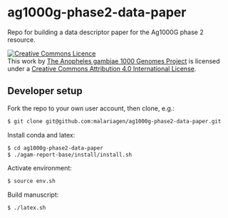 # ag1000g-phase2-data-paper
Repo for building a data descriptor paper for the Ag1000G phase 2 resource.

<a rel="license" href="http://creativecommons.org/licenses/by/4.0/"><img alt="Creative Commons Licence" style="border-width:0" src="https://i.creativecommons.org/l/by/4.0/88x31.png" /></a><br />This work by <a xmlns:cc="http://creativecommons.org/ns#" href="https://github.com/malariagen/ag1000g-phase2-data-paper" property="cc:attributionName" rel="cc:attributionURL">The Anopheles gambiae 1000 Genomes Project</a> is licensed under a <a rel="license" href="http://creativecommons.org/licenses/by/4.0/">Creative Commons Attribution 4.0 International License</a>.

## Developer setup

Fork the repo to your own user account, then clone, e.g.:

```bash
$ git clone git@github.com:malariagen/ag1000g-phase2-data-paper.git
```

Install conda and latex:

```bash
$ cd ag1000g-phase2-data-paper
$ ./agam-report-base/install/install.sh
```

Activate environment:

```bash
$ source env.sh
```

Build manuscript:

```bash
$ ./latex.sh
```

